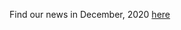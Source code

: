 Find our news in December, 2020 [here](https://drive.google.com/file/d/1WiKJz-NJZREDlfOuuWvwJTTw_ntu9dVE/view?usp=sharing)
